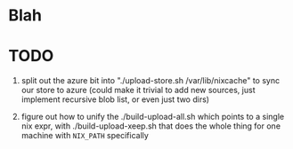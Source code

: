# Blah

# TODO

1. split out the azure bit into "./upload-store.sh /var/lib/nixcache" to sync our store to azure
   (could make it trivial to add new sources, just implement recursive blob list, or even just two dirs)

2. figure out how to unify the ./build-upload-all.sh which points to a single nix expr, with
   ./build-upload-xeep.sh that does the whole thing for one machine with `NIX_PATH` specifically


